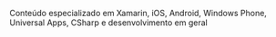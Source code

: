 Conteúdo especializado em Xamarin, iOS, Android, Windows Phone, Universal Apps, CSharp e desenvolvimento em geral